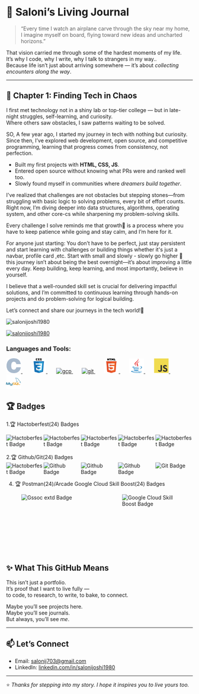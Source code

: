 # 🌸 Saloni’s Living Journal  

> “Every time I watch an airplane carve through the sky near my home,  
> I imagine myself on board, flying toward new ideas and uncharted horizons.”  

That vision carried me through some of the hardest moments of my life.  
It’s why I code, why I write, why I talk to strangers in my way..  
Because life isn’t just about arriving somewhere — it’s about *collecting encounters along the way*.  

---

## 🌱 Chapter 1: Finding Tech in Chaos  

I first met technology not in a shiny lab or top-tier college — but in late-night struggles, self-learning, and curiosity.  
Where others saw obstacles, I saw patterns waiting to be solved.  

SO, A few year ago, I started my journey in tech with nothing but curiosity. Since then, I’ve explored web development, open source, and competitive programming, learning that progress comes from consistency, not perfection.
- Built my first projects with **HTML, CSS, JS**.  
- Entered open source without knowing what PRs were and ranked well too.  
- Slowly found myself in communities where *dreamers build together*.  

I've realized that challenges are not obstacles but stepping stones—from struggling with basic logic to solving problems, every bit of effort counts. Right now, I’m diving deeper into data structures, algorithms, operating system, and other core-cs while sharpening my problem-solving skills.

Every challenge I solve reminds me that growth🌸 is a process where you have to keep patience while going and stay calm, and I’m here for it.

For anyone just starting: You don’t have to be perfect, just stay persistent and start learning with challenges or building things whether it's just a navbar, profile card ,etc. Start with small and slowly - slowly go higher 🚀 this journey isn’t about being the best overnight—it’s about improving a little every day. Keep building, keep learning, and most importantly, believe in yourself.

I believe that a well-rounded skill set is crucial for delivering impactful solutions, and I’m committed to continuous learning through hands-on projects and do problem-solving for logical building.

Let’s connect and share our journeys in the tech world!🌟

<p align="left"> <img src="https://komarev.com/ghpvc/?username=salonijoshi1980&label=Profile%20views&color=0e75b6&style=flat" alt="salonijoshi1980" /> </p>

<p align="left"> <a href="https://github.com/ryo-ma/github-profile-trophy"><img src="https://github-profile-trophy.vercel.app/?username=salonijoshi1980" alt="salonijoshi1980" /></a> </p>

<h3 align="left">Languages and Tools:</h3>
<p align="left">
    <a href="https://www.cprogramming.com/" target="_blank" rel="noreferrer">
        <img src="https://raw.githubusercontent.com/devicons/devicon/master/icons/c/c-original.svg" alt="c" width="40" height="40"/>
    </a>&nbsp;&nbsp;&nbsp;&nbsp;&nbsp;
    <a href="https://www.w3schools.com/css/" target="_blank" rel="noreferrer">
        <img src="https://raw.githubusercontent.com/devicons/devicon/master/icons/css3/css3-original-wordmark.svg" alt="css3" width="40" height="40"/>
    </a>&nbsp;&nbsp;&nbsp;&nbsp;&nbsp;
    <a href="https://cloud.google.com" target="_blank" rel="noreferrer">
        <img src="https://www.vectorlogo.zone/logos/google_cloud/google_cloud-icon.svg" alt="gcp" width="40" height="40"/>
    </a>&nbsp;&nbsp;&nbsp;&nbsp;&nbsp;
    <a href="https://git-scm.com/" target="_blank" rel="noreferrer">
        <img src="https://www.vectorlogo.zone/logos/git-scm/git-scm-icon.svg" alt="git" width="40" height="40"/>
    </a>&nbsp;&nbsp;&nbsp;&nbsp;&nbsp;
    <a href="https://www.w3.org/html/" target="_blank" rel="noreferrer">
        <img src="https://raw.githubusercontent.com/devicons/devicon/master/icons/html5/html5-original-wordmark.svg" alt="html5" width="40" height="40"/>
    </a>&nbsp;&nbsp;&nbsp;&nbsp;&nbsp;
    <a href="https://www.java.com" target="_blank" rel="noreferrer">
        <img src="https://raw.githubusercontent.com/devicons/devicon/master/icons/java/java-original.svg" alt="java" width="40" height="40"/>
    </a>&nbsp;&nbsp;&nbsp;&nbsp;&nbsp;
    <a href="https://developer.mozilla.org/en-US/docs/Web/JavaScript" target="_blank" rel="noreferrer">
        <img src="https://raw.githubusercontent.com/devicons/devicon/master/icons/javascript/javascript-original.svg" alt="javascript" width="40" height="40"/>
    </a>&nbsp;&nbsp;&nbsp;&nbsp;&nbsp;
    <a href="https://www.mysql.com/" target="_blank" rel="noreferrer">
        <img src="https://raw.githubusercontent.com/devicons/devicon/master/icons/mysql/mysql-original-wordmark.svg" alt="mysql" width="40" height="40"/>
    </a>
</p>

## 🏆 Badges

1.🏆 Hactoberfest(24) Badges
<div style="display: flex; justify-content: space-around;">
<img src="https://assets.holopin.io/hf2024levels/level0-sloth-hello-0-0-0-0.webp" width="150" alt="Hactoberfest Badge">
<img src="https://assets.holopin.io/hf2024levels/level1-sloth-hello-tea-0-0-0.webp" width="150" alt="Hactoberfest Badge">
<img src="https://assets.holopin.io/hf2024levels/level2-sloth-code-tea-shirt-0-0.webp" width="150" alt="Hactoberfest Badge">
<img src="https://assets.holopin.io/hf2024levels/level3-sloth-code-tea-shirt-sparkle-0.webp" width="150" alt="Hactoberfest Badge">
<img src="https://assets.holopin.io/hf2024levels/level4-sloth-code-tea-shirt-sparkle-eclipse.webp" width="150" alt="Hactoberfest Badge"><br><br>
</div><br>
2.🏆 Github/Git(24) Badges
<div style="display: flex; justify-content: space-around;">
<img src="https://assets.holopin.io/eyJidWNrZXQiOiJob2xvcGluLWFzc2V0cyIsImtleSI6ImFzc2V0cy9jbDd0ZDhncDUwMTMyMDlrMHd1OHFlNHg5IiwiZWRpdHMiOnsicm90YXRlIjpudWxsfX0=" width="150" alt="Hactoberfest Badge">
<img src="https://github.githubassets.com/assets/quickdraw-default--light-8f798b35341a.png" width="150" alt="Github Badge">
<img src="https://github.githubassets.com/assets/pull-shark-default-498c279a747d.png" width="150" alt="Github Badge">
<img src="https://github.githubassets.com/assets/yolo-default-be0bbff04951.png" width="150" alt="Github Badge">
<img src="https://github.com/user-attachments/assets/d21a92dd-5e37-4706-9bab-92fc75eea981" width="150" alt="Git Badge"><br><br>
</div>

4. 🏆 Postman(24)/Arcade Google Cloud Skill Boost(24) Badges
<div style="display: flex; justify-content: space-around;">
<img src="https://github.com/user-attachments/assets/d4e9bcda-c56b-490b-9209-7388a5c6bf5d" width="190" height="140" alt="Gssoc extd Badge">
<img src="https://cdn.qwiklabs.com/9tkHTJsHf5Uq7aiVj1VnkDFfvpB9L%2FpeQ0B7tEho9KU%3D" width="150" alt=" Google Cloud Skill Boost Badge">
</div><br>

## ✨ What This GitHub Means  

This isn’t just a portfolio.  
It’s proof that I want to live fully —  
to code, to research, to write, to bake, to connect.  

Maybe you’ll see projects here.  
Maybe you’ll see journals.  
But always, you’ll see *me*.  

---

## 📫 Let’s Connect  

- Email: [salonij703@gmail.com](mailto:salonij703@gmail.com)  
- LinkedIn: [linkedin.com/in/salonijoshi1980](https://linkedin.com/in/salonijoshi1980)  

---

⭐ *Thanks for stepping into my story. I hope it inspires you to live yours too.*  

